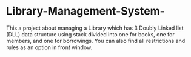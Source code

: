 # Library-Management-System-
This a project about managing a Library which has 3 Doubly Linked list (DLL) data structure using stack divided into one for books, one for members, and one for borrowings. You can also find all restrictions and rules as an option in front window.
